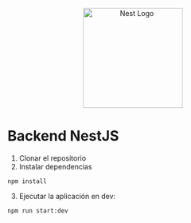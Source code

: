<p align="center">
  <a href="http://nestjs.com/" target="blank"><img src="https://nestjs.com/img/logo-small.svg" width="200" alt="Nest Logo" /></a>
</p>

# Backend NestJS

1. Clonar el repositorio
2. Instalar dependencias
```
npm install
```
3. Ejecutar la aplicación en dev:
```
npm run start:dev
```